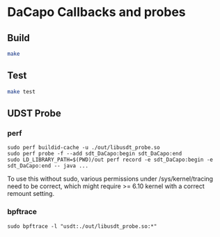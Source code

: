 # DaCapo Callbacks and probes
## Build
```bash
make
```

## Test
```bash
make test
```

## UDST Probe
### perf
```
sudo perf buildid-cache -u ./out/libusdt_probe.so
sudo perf probe -f --add sdt_DaCapo:begin sdt_DaCapo:end
sudo LD_LIBRARY_PATH=$(PWD)/out perf record -e sdt_DaCapo:begin -e sdt_DaCapo:end -- java ...
```

To use this without sudo, various permissions under /sys/kernel/tracing need to be correct, which might require >= 6.10 kernel with a correct remount setting.

### bpftrace
```
sudo bpftrace -l "usdt:./out/libusdt_probe.so:*"
```
